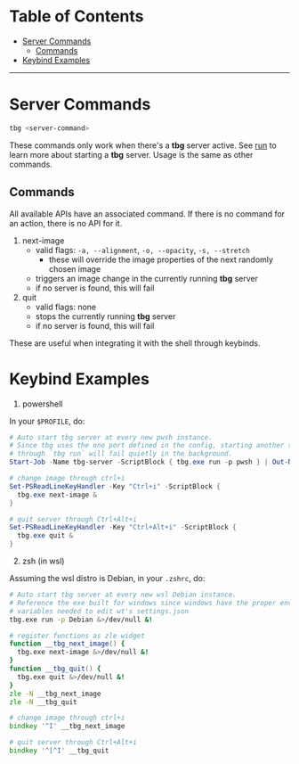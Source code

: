 # Table of Contents
- [Server Commands](#server-commands)
  - [Commands](#commands)
- [Keybind Examples](#keybind-examples)
---

# Server Commands
```zsh
tbg <server-command>
```
These commands only work when there's a **tbg** server active. See [run](https://github.com/saltkid/tbg/blob/main/docs/run_command_usage.md)
to learn more about starting a **tbg** server. Usage is the same as other
commands.

## Commands
All available APIs have an associated command. If there is no command for an
action, there is no API for it.
1. next-image
    - valid flags: `-a, --alignment`, `-o, --opacity`, `-s, --stretch`
      - these will override the image properties of the next randomly chosen image
    - triggers an image change in the currently running **tbg** server
    - if no server is found, this will fail
2. quit
    - valid flags: none
    - stops the currently running **tbg** server
    - if no server is found, this will fail

These are useful when integrating it with the shell through keybinds.
# Keybind Examples
1. powershell

In your `$PROFILE`, do:
```powershell
# Auto start tbg server at every new pwsh instance.
# Since tbg uses the one port defined in the config, starting another server
# through `tbg run` will fail quietly in the background.
Start-Job -Name tbg-server -ScriptBlock { tbg.exe run -p pwsh } | Out-Null

# change image through ctrl+i
Set-PSReadLineKeyHandler -Key "Ctrl+i" -ScriptBlock {
  tbg.exe next-image &
}

# quit server through Ctrl+Alt+i
Set-PSReadLineKeyHandler -Key "Ctrl+Alt+i" -ScriptBlock {
  tbg.exe quit &
}
```
2. zsh (in wsl)

Assuming the wsl distro is Debian, in your `.zshrc`, do:
```zsh
# Auto start tbg server at every new wsl Debian instance.
# Reference the exe built for windows since windows have the proper environment
# variables needed to edit wt's settings.json
tbg.exe run -p Debian &>/dev/null &!

# register functions as zle widget
function __tbg_next_image() {
  tbg.exe next-image &>/dev/null &!
}
function __tbg_quit() {
  tbg.exe quit &>/dev/null &!
}
zle -N __tbg_next_image
zle -N __tbg_quit

# change image through ctrl+i
bindkey '^I' __tbg_next_image

# quit server through Ctrl+Alt+i
bindkey '^[^I' __tbg_quit
```
